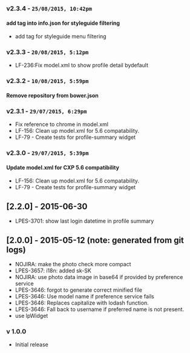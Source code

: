 ### v2.3.4 - `25/08/2015, 10:42pm`
#### add tag into info.json for styleguide filtering  
* add tag for styleguide menu filtering  


### v2.3.3 - `20/08/2015, 5:12pm`
* LF-236:Fix model.xml to show profile detail bydefault  


### v2.3.2 - `10/08/2015, 5:59pm`
#### Remove repository from bower.json  


### v2.3.1 - `29/07/2015, 6:29pm`
* Fix reference to chrome in model.xml  
* LF-156: Clean up model.xml for 5.6 compatability.  
* LF-79 - Create tests for profile-summary widget  


### v2.3.0 - `29/07/2015, 5:39pm`
#### Update model.xml for CXP 5.6 compatibility  
* LF-156: Clean up model.xml for 5.6 compatability.  
* LF-79 - Create tests for profile-summary widget  


## [2.2.0] - 2015-06-30
 - LPES-3701: show last login datetime in profile summary

## [2.0.0] - 2015-05-12 (note: generated from git logs)

 - NOJIRA: make the photo check more compact
 - LPES-3657: i18n: added sk-SK
 - NOJIRA: use photo data image in base64 if provided by preference service
 - LPES-3646: forgot to generate correct minified file
 - LPES-3646: Use model name if preference service fails
 - LPES-3646: Replaces capitalize with lodash function.
 - LPES-3646: Fall back to username if preferred name is not present.
 - use lpWidget

### v 1.0.0
* Initial release
